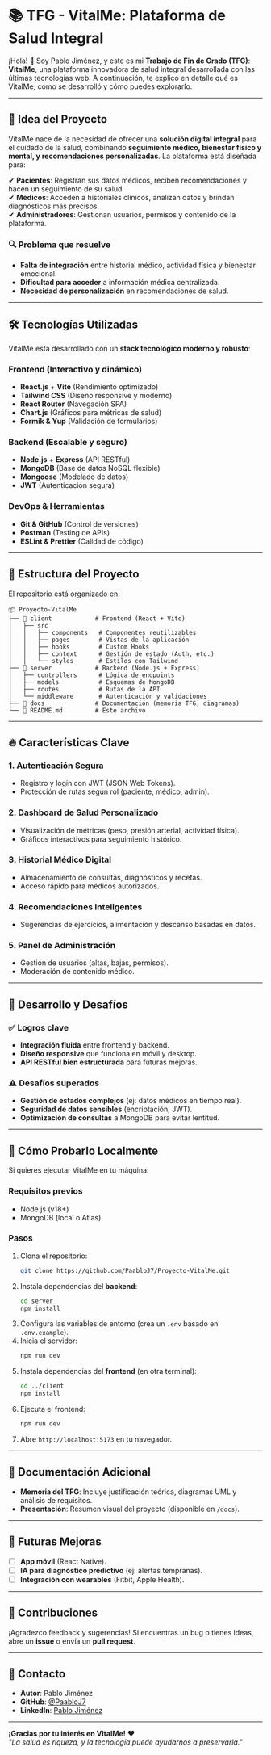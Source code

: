 
# 📚 TFG - VitalMe: Plataforma de Salud Integral

¡Hola! 👋 Soy Pablo Jiménez, y este es mi **Trabajo de Fin de Grado (TFG)**: **VitalMe**, una plataforma innovadora de salud integral desarrollada con las últimas tecnologías web. A continuación, te explico en detalle qué es VitalMe, cómo se desarrolló y cómo puedes explorarlo.

---

## 🚀 **Idea del Proyecto**

VitalMe nace de la necesidad de ofrecer una **solución digital integral** para el cuidado de la salud, combinando **seguimiento médico, bienestar físico y mental, y recomendaciones personalizadas**. La plataforma está diseñada para:

✔ **Pacientes**: Registran sus datos médicos, reciben recomendaciones y hacen un seguimiento de su salud.  
✔ **Médicos**: Acceden a historiales clínicos, analizan datos y brindan diagnósticos más precisos.  
✔ **Administradores**: Gestionan usuarios, permisos y contenido de la plataforma.

### 🔍 **Problema que resuelve**
- **Falta de integración** entre historial médico, actividad física y bienestar emocional.
- **Dificultad para acceder** a información médica centralizada.
- **Necesidad de personalización** en recomendaciones de salud.

---

## 🛠 **Tecnologías Utilizadas**

VitalMe está desarrollado con un **stack tecnológico moderno y robusto**:

### **Frontend** (Interactivo y dinámico)
- **React.js** + **Vite** (Rendimiento optimizado)  
- **Tailwind CSS** (Diseño responsive y moderno)  
- **React Router** (Navegación SPA)  
- **Chart.js** (Gráficos para métricas de salud)  
- **Formik & Yup** (Validación de formularios)  

### **Backend** (Escalable y seguro)
- **Node.js** + **Express** (API RESTful)  
- **MongoDB** (Base de datos NoSQL flexible)  
- **Mongoose** (Modelado de datos)  
- **JWT** (Autenticación segura)  

### **DevOps & Herramientas**
- **Git & GitHub** (Control de versiones)  
- **Postman** (Testing de APIs)  
- **ESLint & Prettier** (Calidad de código)  

---

## 📂 **Estructura del Proyecto**

El repositorio está organizado en:

```
📦 Proyecto-VitalMe
├── 📂 client            # Frontend (React + Vite)
│   ├── src
│   │   ├── components   # Componentes reutilizables
│   │   ├── pages        # Vistas de la aplicación
│   │   ├── hooks        # Custom Hooks
│   │   ├── context      # Gestión de estado (Auth, etc.)
│   │   └── styles       # Estilos con Tailwind
├── 📂 server            # Backend (Node.js + Express)
│   ├── controllers      # Lógica de endpoints
│   ├── models           # Esquemas de MongoDB
│   ├── routes           # Rutas de la API
│   └── middleware       # Autenticación y validaciones
├── 📂 docs              # Documentación (memoria TFG, diagramas)
└── 📜 README.md         # Este archivo
```

---

## 🔥 **Características Clave**

### **1. Autenticación Segura**  
- Registro y login con JWT (JSON Web Tokens).  
- Protección de rutas según rol (paciente, médico, admin).  

### **2. Dashboard de Salud Personalizado**  
- Visualización de métricas (peso, presión arterial, actividad física).  
- Gráficos interactivos para seguimiento histórico.  

### **3. Historial Médico Digital**  
- Almacenamiento de consultas, diagnósticos y recetas.  
- Acceso rápido para médicos autorizados.  

### **4. Recomendaciones Inteligentes**  
- Sugerencias de ejercicios, alimentación y descanso basadas en datos.  

### **5. Panel de Administración**  
- Gestión de usuarios (altas, bajas, permisos).  
- Moderación de contenido médico.  

---

## 🎯 **Desarrollo y Desafíos**

### ✅ **Logros clave**  
- **Integración fluida** entre frontend y backend.  
- **Diseño responsive** que funciona en móvil y desktop.  
- **API RESTful bien estructurada** para futuras mejoras.  

### ⚠ **Desafíos superados**  
- **Gestión de estados complejos** (ej: datos médicos en tiempo real).  
- **Seguridad de datos sensibles** (encriptación, JWT).  
- **Optimización de consultas** a MongoDB para evitar lentitud.  

---

## 📖 **Cómo Probarlo Localmente**

Si quieres ejecutar VitalMe en tu máquina:

### **Requisitos previos**
- Node.js (v18+)  
- MongoDB (local o Atlas)  

### **Pasos**
1. Clona el repositorio:
   ```bash
   git clone https://github.com/PaabloJ7/Proyecto-VitalMe.git
   ```
2. Instala dependencias del **backend**:
   ```bash
   cd server
   npm install
   ```
3. Configura las variables de entorno (crea un `.env` basado en `.env.example`).  
4. Inicia el servidor:
   ```bash
   npm run dev
   ```
5. Instala dependencias del **frontend** (en otra terminal):
   ```bash
   cd ../client
   npm install
   ```
6. Ejecuta el frontend:
   ```bash
   npm run dev
   ```
7. Abre `http://localhost:5173` en tu navegador.  

---

## 📜 **Documentación Adicional**
- **Memoria del TFG**: Incluye justificación teórica, diagramas UML y análisis de requisitos.  
- **Presentación**: Resumen visual del proyecto (disponible en `/docs`).  

---

## 🌟 **Futuras Mejoras**
- [ ] **App móvil** (React Native).  
- [ ] **IA para diagnóstico predictivo** (ej: alertas tempranas).  
- [ ] **Integración con wearables** (Fitbit, Apple Health).  

---

## 🤝 **Contribuciones**
¡Agradezco feedback y sugerencias! Si encuentras un bug o tienes ideas, abre un **issue** o envía un **pull request**.

---

## 📧 **Contacto**
- **Autor**: Pablo Jiménez  
- **GitHub**: [@PaabloJ7](https://github.com/PaabloJ7)  
- **LinkedIn**: [Pablo Jiménez](https://www.linkedin.com/in/tu-perfil)  

---

**¡Gracias por tu interés en VitalMe!** ❤️  
*"La salud es riqueza, y la tecnología puede ayudarnos a preservarla."*
